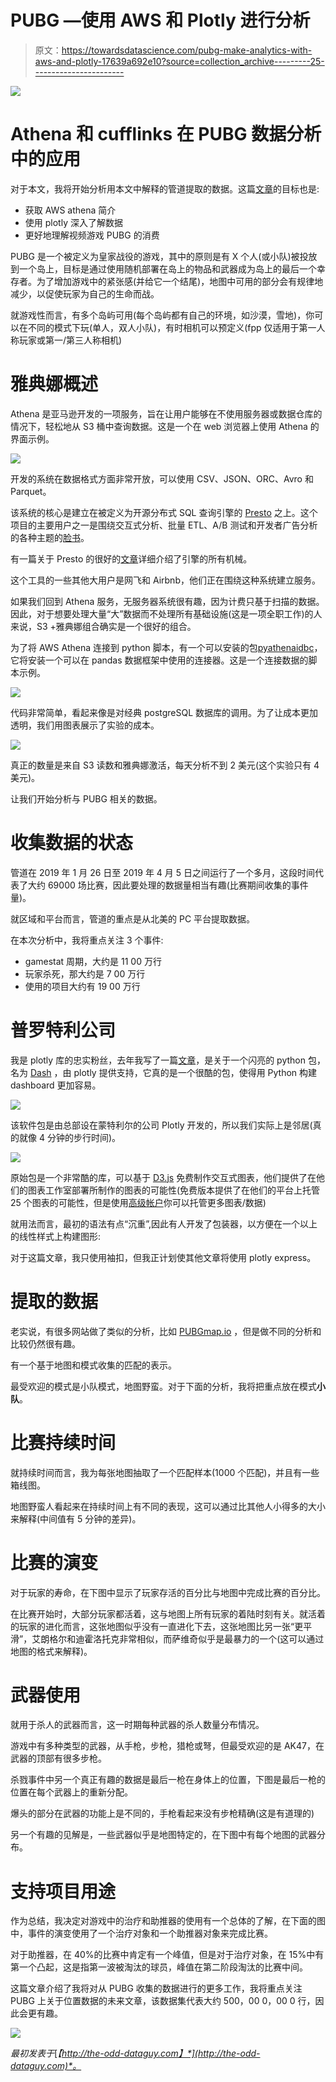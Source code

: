 # PUBG —使用 AWS 和 Plotly 进行分析

> 原文：<https://towardsdatascience.com/pubg-make-analytics-with-aws-and-plotly-17639a692e10?source=collection_archive---------25----------------------->

![](img/23cc3b64d67d4289179e63d34e4fb86c.png)

# Athena 和 cufflinks 在 PUBG 数据分析中的应用

对于本文，我将开始分析用本文中解释的管道提取的数据。这篇[文章](http://the-odd-dataguy.com/PUBG1)的目标也是:

*   获取 AWS athena 简介
*   使用 plotly 深入了解数据
*   更好地理解视频游戏 PUBG 的消费

PUBG 是一个被定义为皇家战役的游戏，其中的原则是有 X 个人(或小队)被投放到一个岛上，目标是通过使用随机部署在岛上的物品和武器成为岛上的最后一个幸存者。为了增加游戏中的紧张感(并给它一个结尾)，地图中可用的部分会有规律地减少，以促使玩家为自己的生命而战。

就游戏性而言，有多个岛屿可用(每个岛屿都有自己的环境，如沙漠，雪地)，你可以在不同的模式下玩(单人，双人小队)，有时相机可以预定义(fpp 仅适用于第一人称玩家或第一/第三人称相机)

# 雅典娜概述

Athena 是亚马逊开发的一项服务，旨在让用户能够在不使用服务器或数据仓库的情况下，轻松地从 S3 桶中查询数据。这是一个在 web 浏览器上使用 Athena 的界面示例。

![](img/b04aa35c41477d32d96232c8dcab0eaf.png)

开发的系统在数据格式方面非常开放，可以使用 CSV、JSON、ORC、Avro 和 Parquet。

该系统的核心是建立在被定义为开源分布式 SQL 查询引擎的 [Presto](https://prestodb.github.io/) 之上。这个项目的主要用户之一是围绕交互式分析、批量 ETL、A/B 测试和开发者广告分析的各种主题的[脸书](https://www.facebook.com/notes/facebook-engineering/presto-interacting-with-petabytes-of-data-at-facebook/10151786197628920/)。

有一篇关于 Presto 的很好的[文章](https://research.fb.com/publications/presto-sql-on-everything/)详细介绍了引擎的所有机械。

这个工具的一些其他大用户是网飞和 Airbnb，他们正在围绕这种系统建立服务。

如果我们回到 Athena 服务，无服务器系统很有趣，因为计费只基于扫描的数据。因此，对于想要处理大量“大”数据而不处理所有基础设施(这是一项全职工作)的人来说，S3 +雅典娜组合确实是一个很好的组合。

为了将 AWS Athena 连接到 python 脚本，有一个可以安装的包[pyathenaidbc](https://pypi.org/project/PyAthenaJDBC/)，它将安装一个可以在 pandas 数据框架中使用的连接器。这是一个连接数据的脚本示例。

![](img/110725f45f243181a4698c2c60a33599.png)

代码非常简单，看起来像是对经典 postgreSQL 数据库的调用。为了让成本更加透明，我们用图表展示了实验的成本。

![](img/74f634e626bdda3e62054d42936eb6e7.png)

真正的数量是来自 S3 读数和雅典娜激活，每天分析不到 2 美元(这个实验只有 4 美元)。

让我们开始分析与 PUBG 相关的数据。

# 收集数据的状态

管道在 2019 年 1 月 26 日至 2019 年 4 月 5 日之间运行了一个多月，这段时间代表了大约 69000 场比赛，因此要处理的数据量相当有趣(比赛期间收集的事件量)。

就区域和平台而言，管道的重点是从北美的 PC 平台提取数据。

在本次分析中，我将重点关注 3 个事件:

*   gamestat 周期，大约是 11 00 万行
*   玩家杀死，那大约是 7 00 万行
*   使用的项目大约有 19 00 万行

# 普罗特利公司

我是 plotly 库的忠实粉丝，去年我写了一篇[文章](http://the-odd-dataguy.com/metricsdash)，是关于一个闪亮的 python 包，名为 [Dash](https://plot.ly/products/dash/) ，由 plotly 提供支持，它真的是一个很酷的包，使得用 Python 构建 dashboard 更加容易。

![](img/d7a2d06a017309f389cfec77384bda70.png)

该软件包是由总部设在蒙特利尔的公司 Plotly 开发的，所以我们实际上是邻居(真的就像 4 分钟的步行时间)。

![](img/2299d7e34794614cf622e9925d5afebc.png)

原始包是一个非常酷的库，可以基于 [D3.js](https://d3js.org/) 免费制作交互式图表，他们提供了在他们的图表工作室部署所制作的图表的可能性(免费版本提供了在他们的平台上托管 25 个图表的可能性，但是使用[高级帐户](https://plot.ly/products/cloud/)你可以托管更多图表/数据)

就用法而言，最初的语法有点“沉重”,因此有人开发了包装器，以方便在一个以上的线性样式上构建图形:

对于这篇文章，我只使用袖扣，但我正计划使其他文章将使用 plotly express。

# 提取的数据

老实说，有很多网站做了类似的分析，比如 [PUBGmap.io](https://PUBGmap.io/) ，但是做不同的分析和比较仍然很有趣。

有一个基于地图和模式收集的匹配的表示。

最受欢迎的模式是小队模式，地图野蛮。对于下面的分析，我将把重点放在模式**小队**。

# 比赛持续时间

就持续时间而言，我为每张地图抽取了一个匹配样本(1000 个匹配)，并且有一些箱线图。

地图野蛮人看起来在持续时间上有不同的表现，这可以通过比其他人小得多的大小来解释(中间值有 5 分钟的差异)。

# 比赛的演变

对于玩家的寿命，在下图中显示了玩家存活的百分比与地图中完成比赛的百分比。

在比赛开始时，大部分玩家都活着，这与地图上所有玩家的着陆时刻有关。就活着的玩家的进化而言，这张地图似乎没有一直进化下去，这张地图比另一张“更平滑”，艾朗格尔和迪霍洛托克非常相似，而萨维奇似乎是最暴力的一个(这可以通过地图的格式来解释)。

# 武器使用

就用于杀人的武器而言，这一时期每种武器的杀人数量分布情况。

游戏中有多种类型的武器，从手枪，步枪，猎枪或弩，但最受欢迎的是 AK47，在武器的顶部有很多步枪。

杀戮事件中另一个真正有趣的数据是最后一枪在身体上的位置，下图是最后一枪的位置在每个武器上的重新分配。

爆头的部分在武器的功能上是不同的，手枪看起来没有步枪精确(这是有道理的)

另一个有趣的见解是，一些武器似乎是地图特定的，在下图中有每个地图的武器分布。

# 支持项目用途

作为总结，我决定对游戏中的治疗和助推器的使用有一个总体的了解，在下面的图中，事件的演变使用了一个治疗对象和一个助推器对象来完成比赛。

对于助推器，在 40%的比赛中肯定有一个峰值，但是对于治疗对象，在 15%中有第一个凸起，这是指第一波被淘汰的球员，峰值在第二阶段淘汰的比赛中间。

这篇文章介绍了我将对从 PUBG 收集的数据进行的更多工作，我将重点关注 PUBG 上关于位置数据的未来文章，该数据集代表大约 500，00 0，00 0 行，因此会更有趣。

![](img/d189fc9e9442cc3c16e7ec836c16c391.png)

*最初发表于*[*【http://the-odd-dataguy.com】*](http://the-odd-dataguy.com)*。*